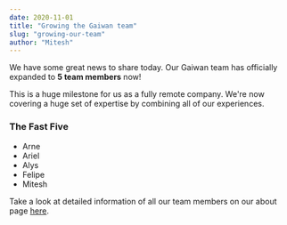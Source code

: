 ```yaml
---
date: 2020-11-01
title: "Growing the Gaiwan team"
slug: "growing-our-team"
author: "Mitesh"
---
```


We have some great news to share today. Our Gaiwan team has officially expanded
to **5 team members** now!

This is a huge milestone for us as a fully remote company. We're now covering 
a huge set of expertise by combining all of our experiences.

### The Fast Five

* Arne
* Ariel
* Alys
* Felipe
* Mitesh

Take a look at detailed information of all our team members on our about page [here](/about/).
